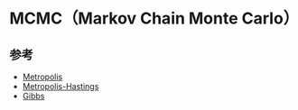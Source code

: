 # MCMC（Markov Chain Monte Carlo）

## 参考
- [Metropolis](https://blog.csdn.net/google19890102/article/details/51755242)
- [Metropolis-Hastings](https://blog.csdn.net/google19890102/article/details/51785156)
- [Gibbs](https://blog.csdn.net/google19890102/article/details/51755245)
